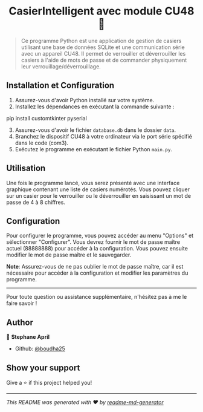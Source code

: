 <h1 align="center">CasierIntelligent avec module CU48👋</h1>
<p>
</p>

> Ce programme Python est une application de gestion de casiers utilisant une base de données SQLite et une communication série avec un appareil CU48. Il permet de verrouiller et déverrouiller les casiers à l'aide de mots de passe et de commander physiquement leur verrouillage/déverrouillage.

## Installation et Configuration

1. Assurez-vous d'avoir Python installé sur votre système.
2. Installez les dépendances en exécutant la commande suivante :

pip install customtkinter pyserial

3. Assurez-vous d'avoir le fichier `database.db` dans le dossier `data`.
4. Branchez le dispositif CU48 à votre ordinateur via le port série spécifié dans le code (com3).
5. Exécutez le programme en exécutant le fichier Python `main.py`.

## Utilisation

Une fois le programme lancé, vous serez présenté avec une interface graphique contenant une liste de casiers numérotés. Vous pouvez cliquer sur un casier pour le verrouiller ou le déverrouiller en saisissant un mot de passe de 4 à 8 chiffres.

## Configuration

Pour configurer le programme, vous pouvez accéder au menu "Options" et sélectionner "Configurer". Vous devrez fournir le mot de passe maître actuel (88888888) pour accéder à la configuration. Vous pouvez ensuite modifier le mot de passe maître et le sauvegarder.

**Note**: Assurez-vous de ne pas oublier le mot de passe maître, car il est nécessaire pour accéder à la configuration et modifier les paramètres du programme.

---

Pour toute question ou assistance supplémentaire, n'hésitez pas à me le faire savoir !

## Author

👤 **Stephane April**

* Github: [@boudha25](https://github.com/boudha25)

## Show your support

Give a ⭐️ if this project helped you!

***
_This README was generated with ❤️ by [readme-md-generator](https://github.com/kefranabg/readme-md-generator)_
